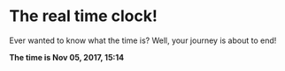 # The real time clock!

Ever wanted to know what the time is? Well, your journey is about to end!

**The time is Nov 05, 2017, 15:14**